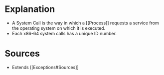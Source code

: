 # Explanation
- A System Call is the way in which a [[Process]] requests a service from the operating system on which it is executed.
- Each x86-64 system calls has a unique ID number.

# Sources
- Extends [[Exceptions#Sources]]